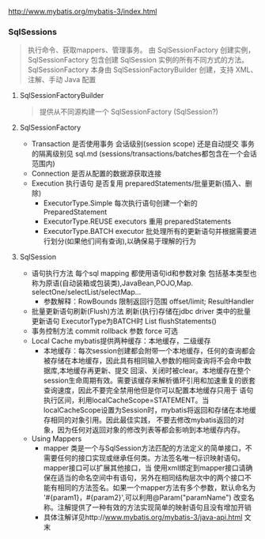 http://www.mybatis.org/mybatis-3/index.html

### SqlSessions
> 执行命令、获取mappers、管理事务。 由 SqlSessionFactory 创建实例，SqlSessionFactory 包含创建 SqlSession 实例的所有不同方式的方法。
SqlSessionFactory 本身由 SqlSessionFactoryBuilder 创建，支持 XML、注解、手动 Java 配置

1. SqlSessionFactoryBuilder
    > 提供从不同源构建一个 SqlSessionFactory (SqlSession?)

2. SqlSessionFactory
    - Transaction 是否使用事务 会话级别(session scope) 还是自动提交 事务的隔离级别见 sql.md (sessions/transactions/batches都包含在一个会话范围内)
    - Connection 是否从配置的数据源获取连接
    - Execution 执行语句 是否复用 preparedStatements/批量更新(插入、删除)
        - ExecutorType.Simple 每次执行语句创建一个新的 PreparedStatement
        - ExecutorType.REUSE executors 重用 preparedStatements
        - ExecutorType.BATCH executor 批处理所有的更新语句并根据需要进行划分(如果他们间有查询),以确保易于理解的行为
        
3. SqlSession
    - 语句执行方法 每个sql mapping 都使用语句id和参数对象 包括基本类型也称为原语(自动装箱或包装类),JavaBean,POJO,Map. selectOne/selectList/selectMap...
        - 参数解释：RowBounds 限制返回行范围 offset/limit; ResultHandler 
    - 批量更新语句刷新(Flush)方法 刷新(执行)存储在jdbc driver 类中的批量更新语句 ExecutorType为BATCH时 List<BatchResult> flushStatements()
    - 事务控制方法 commit rollback 参数 force 可选
    - Local Cache mybatis提供两种缓存：本地缓存，二级缓存
        - 本地缓存：每次session创建都会附带一个本地缓存，任何的查询都会被存储在本地缓存，因此具有相同输入参数的相同查询将不会命中数据库,本地缓存再更新、提交
        回滚、关闭时被clear。本地缓存在整个session生命周期有效。需要该缓存来解析循环引用和加速重复的嵌套查询速度，因此不要完全禁用他但是你可以配置本地缓存只用于
        语句执行区间，利用localCacheScope=STATEMENT。当localCacheScope设置为Session时，mybatis将返回和存储在本地缓存相同的对象引用。因此最佳实践，
        不要去修改mybatis返回的对象，因为任何对返回对象的修改列表等都会影响到本地缓存内存。
    - Using Mappers
         - mapper 类是一个与SqlSession方法匹配的方法定义的简单接口，不需要任何的接口实现或继承任何类。方法签名唯一标识映射语句。mapper接口可以扩展其他接口，当
         使用xml绑定到mapper接口请确保在适当的命名空间中有语句，另外在相同结构层次中的两个接口不能有相同的方法签名。如果一个mapper方法有多个参数，默认命名为
         '#{param1}，#{param2}',可以利用@Param("paramName") 改变名称。注解提供了一种有效的方法实现简单的映射语句且没有增加开销
         - 具体注解详见http://www.mybatis.org/mybatis-3/java-api.html 文末
